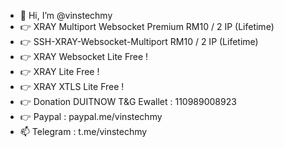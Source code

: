 - 👋 Hi, I’m @vinstechmy
- 👉 XRAY Multiport Websocket Premium RM10 / 2 IP (Lifetime)
- 👉 SSH-XRAY-Websocket-Multiport RM10 / 2 IP (Lifetime)
- 👉 XRAY Websocket Lite Free !
- 👉 XRAY Lite Free !
- 👉 XRAY XTLS Lite Free !
- 👉 Donation DUITNOW T&G Ewallet : 110989008923 
- 👉 Paypal : paypal.me/vinstechmy
- 📫 Telegram : t.me/vinstechmy

